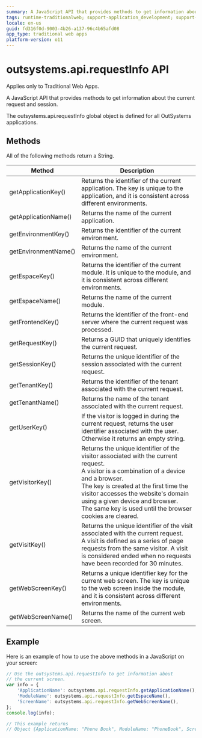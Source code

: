 ```yaml
---
summary: A JavaScript API that provides methods to get information about the current request and session.
tags: runtime-traditionalweb; support-application_development; support-webapps
locale: en-us
guid: fd316f0d-9003-4b26-a137-96c4b65afd08
app_type: traditional web apps
platform-version: o11
---
```


# outsystems.api.requestInfo API

<div class="info" markdown="1">

Applies only to Traditional Web Apps.

</div>

A JavaScript API that provides methods to get information about the current request and session.

The outsystems.api.requestInfo global object is defined for all OutSystems applications.

## Methods

All of the following methods return a String.

Method | Description  
---|---  
getApplicationKey() | Returns the identifier of the current application. The key is unique to the application, and it is consistent across different environments.  
getApplicationName() | Returns the name of the current application.  
getEnvironmentKey() | Returns the identifier of the current environment.  
getEnvironmentName() | Returns the name of the current environment.  
getEspaceKey() | Returns the identifier of the current module. It is unique to the module, and it is consistent across different environments.  
getEspaceName() | Returns the name of the current module.  
getFrontendKey() | Returns the identifier of the front-end server where the current request was processed.  
getRequestKey() | Returns a GUID that uniquely identifies the current request.  
getSessionKey() | Returns the unique identifier of the session associated with the current request.  
getTenantKey() | Returns the identifier of the tenant associated with the current request.  
getTenantName() | Returns the name of the tenant associated with the current request.  
getUserKey() | If the visitor is logged in during the current request, returns the user identifier associated with the user. <br/>Otherwise it returns an empty string.  
getVisitorKey() | Returns the unique identifier of the visitor associated with the current request. <br/>A visitor is a combination of a device and a browser. <br/>The key is created at the first time the visitor accesses the website's domain using a given device and browser. <br/>The same key is used until the browser cookies are cleared.  
getVisitKey() | Returns the unique identifier of the visit associated with the current request. <br/>A visit is defined as a series of page requests from the same visitor. A visit is considered ended when no requests have been recorded for 30 minutes.  
getWebScreenKey() | Returns a unique identifier key for the current web screen. The key is unique to the web screen inside the module, and it is consistent across different environments.  
getWebScreenName() | Returns the name of the current web screen.  
  
## Example

Here is an example of how to use the above methods in a JavaScript on your screen:

```javascript    
// Use the outsystems.api.requestInfo to get information about
// the current screen.
var info = {
    'ApplicationName': outsystems.api.requestInfo.getApplicationName(),
    'ModuleName': outsystems.api.requestInfo.getEspaceName(),
    'ScreenName': outsystems.api.requestInfo.getWebScreenName(),
};
console.log(info);

// This example returns
// Object {ApplicationName: "Phone Book", ModuleName: "PhoneBook", ScreenName: "Login"}
```
